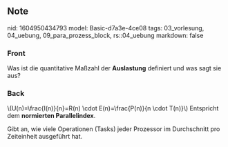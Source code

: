 ## Note
nid: 1604950434793
model: Basic-d7a3e-4ce08
tags: 03_vorlesung, 04_uebung, 09_para_prozess_block, rs::04_uebung
markdown: false

### Front
<p>Was ist die quantitative Maßzahl der <b>Auslastung</b> definiert
und was sagt sie aus?

### Back
<p>\(U(n)=\frac{I(n)}{n}=R(n) \cdot E(n)=\frac{P(n)}{n \cdot
T(n)}\) Entspricht dem <b>normierten Parallelindex</b>.
<p>Gibt an, wie viele Operationen (Tasks) jeder Prozessor im
Durchschnitt pro Zeiteinheit ausgeführt hat.
